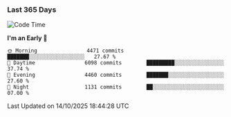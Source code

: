 ### Last 365 Days
<!--START_SECTION:waka-->
![Code Time](http://img.shields.io/badge/Code%20Time-1%2C175%20hrs%2031%20mins-blue)

**I'm an Early 🐤** 

```text
🌞 Morning                4471 commits        ███████░░░░░░░░░░░░░░░░░░   27.67 % 
🌆 Daytime                6098 commits        █████████░░░░░░░░░░░░░░░░   37.74 % 
🌃 Evening                4460 commits        ███████░░░░░░░░░░░░░░░░░░   27.60 % 
🌙 Night                  1131 commits        ██░░░░░░░░░░░░░░░░░░░░░░░   07.00 % 
```



 Last Updated on 14/10/2025 18:44:28 UTC
<!--END_SECTION:waka-->

<!--
**BrianCurliss/BrianCurliss** is a ✨ _special_ ✨ repository because its `README.md` (this file) appears on your GitHub profile.

Here are some ideas to get you started:

- 🔭 I’m currently working on ...
- 🌱 I’m currently learning ...
- 👯 I’m looking to collaborate on ...
- 🤔 I’m looking for help with ...
- 💬 Ask me about ...
- 📫 How to reach me: ...
- 😄 Pronouns: ...
- ⚡ Fun fact: ...
-->
